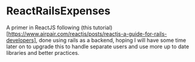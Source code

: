 # ReactRailsExpenses

A primer in ReactJS following (this tutorial)[https://www.airpair.com/reactjs/posts/reactjs-a-guide-for-rails-developers], done using rails as a backend, hoping I will have some time later on to upgrade this to handle separate users and use more up to date libraries and better practices.
